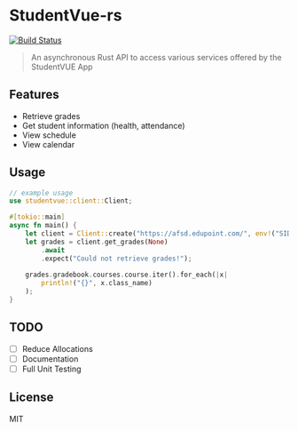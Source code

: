 # StudentVue-rs
[![Build Status](https://travis-ci.com/13laze/StudentVue-rs.svg?token=SpHdVJ8r5mp8isWTpdaF&branch=master)](https://travis-ci.com/13laze/StudentVue-rs)

> An asynchronous Rust API to access various services offered by the StudentVUE App

## Features
- Retrieve grades
- Get student information (health, attendance)
- View schedule
- View calendar 

## Usage 
```rust
// example usage
use studentvue::client::Client;

#[tokio::main]
async fn main() {
    let client = Client::create("https://afsd.edupoint.com/", env!("SID"), env!("SPWD"));
    let grades = client.get_grades(None)
        .await
        .expect("Could not retrieve grades!");
    
    grades.gradebook.courses.course.iter().for_each(|x|
        println!("{}", x.class_name)
    );
}
```

## TODO
- [ ] Reduce Allocations
- [ ] Documentation
- [ ] Full Unit Testing

## License
MIT
